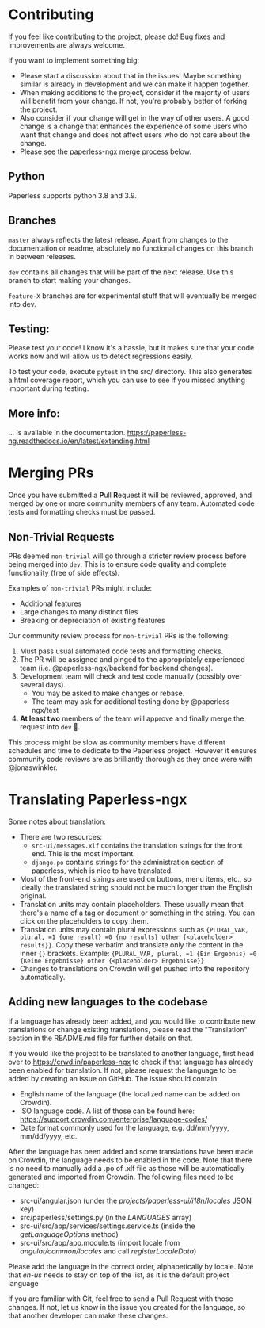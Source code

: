 # Contributing

If you feel like contributing to the project, please do! Bug fixes and improvements are always welcome.

If you want to implement something big:

* Please start a discussion about that in the issues! Maybe something similar is already in development and we can make it happen together.
* When making additions to the project, consider if the majority of users will benefit from your change. If not, you're probably better of forking the project.
* Also consider if your change will get in the way of other users. A good change is a change that enhances the experience of some users who want that change and does not affect users who do not care about the change.
* Please see the [paperless-ngx merge process](#merging-prs) below.

## Python

Paperless supports python 3.8 and 3.9.

## Branches

`master` always reflects the latest release. Apart from changes to the documentation or readme, absolutely no functional changes on this branch in between releases.

`dev` contains all changes that will be part of the next release. Use this branch to start making your changes.

`feature-X` branches are for experimental stuff that will eventually be merged into dev.

## Testing:

Please test your code! I know it's a hassle, but it makes sure that your code works now and will allow us to detect regressions easily.

To test your code, execute `pytest` in the src/ directory. This also generates a html coverage report, which you can use to see if you missed anything important during testing.

## More info:

... is available in the documentation. https://paperless-ng.readthedocs.io/en/latest/extending.html

# Merging PRs

Once you have submitted a **P**ull **R**equest it will be reviewed, approved, and merged by one or more community members of any team. Automated code tests and formatting checks must be passed.

## Non-Trivial Requests

PRs deemed `non-trivial` will go through a stricter review process before being merged into `dev`. This is to ensure code quality and complete functionality (free of side effects).

Examples of `non-trivial` PRs might include:

* Additional features
* Large changes to many distinct files
* Breaking or depreciation of existing features

Our community review process for `non-trivial` PRs is the following:

1. Must pass usual automated code tests and formatting checks.
2. The PR will be assigned and pinged to the appropriately experienced team (i.e. @paperless-ngx/backend for backend changes).
3. Development team will check and test code manually (possibly over several days).
   - You may be asked to make changes or rebase.
   - The team may ask for additional testing done by @paperless-ngx/test
4. **At least two** members of the team will approve and finally merge the request into `dev` 🎉.

This process might be slow as community members have different schedules and time to dedicate to the Paperless project. However it ensures community code reviews are as brilliantly thorough as they once were with @jonaswinkler.

# Translating Paperless-ngx

Some notes about translation:

- There are two resources:
  - `src-ui/messages.xlf` contains the translation strings for the front end. This is the most important.
  - `django.po` contains strings for the administration section of paperless, which is nice to have translated.
- Most of the front-end strings are used on buttons, menu items, etc., so ideally the translated string should not be much longer than the English original.
- Translation units may contain placeholders. These usually mean that there's a name of a tag or document or something in the string. You can click on the placeholders to copy them.
- Translation units may contain plural expressions such as `{PLURAL_VAR, plural, =1 {one result} =0 {no results} other {<placeholder> results}}`. Copy these verbatim and translate only the content in the inner `{}` brackets. Example: `{PLURAL_VAR, plural, =1 {Ein Ergebnis} =0 {Keine Ergebnisse} other {<placeholder> Ergebnisse}}`
- Changes to translations on Crowdin will get pushed into the repository automatically.

## Adding new languages to the codebase

If a language has already been added, and you would like to contribute new translations or change existing translations, please read the "Translation" section in the README.md file for further details on that.

If you would like the project to be translated to another language, first head over to https://crwd.in/paperless-ngx to check if that language has already been enabled for translation.
If not, please request the language to be added by creating an issue on GitHub. The issue should contain:

* English name of the language (the localized name can be added on Crowdin).
* ISO language code. A list of those can be found here: https://support.crowdin.com/enterprise/language-codes/
* Date format commonly used for the language, e.g. dd/mm/yyyy, mm/dd/yyyy, etc.

After the language has been added and some translations have been made on Crowdin, the language needs to be enabled in the code.
Note that there is no need to manually add a .po of .xlf file as those will be automatically generated and imported from Crowdin.
The following files need to be changed:

* src-ui/angular.json (under the _projects/paperless-ui/i18n/locales_ JSON key)
* src/paperless/settings.py (in the _LANGUAGES_ array)
* src-ui/src/app/services/settings.service.ts (inside the _getLanguageOptions_ method)
* src-ui/src/app/app.module.ts (import locale from _angular/common/locales_ and call _registerLocaleData_)

Please add the language in the correct order, alphabetically by locale.
Note that _en-us_ needs to stay on top of the list, as it is the default project language

If you are familiar with Git, feel free to send a Pull Request with those changes.
If not, let us know in the issue you created for the language, so that another developer can make these changes.

